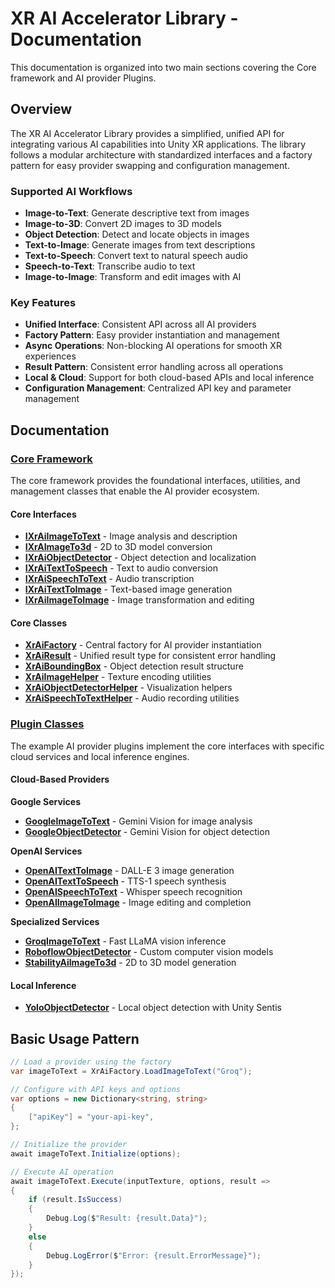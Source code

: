 # XR AI Accelerator Library - Documentation

This documentation is organized into two main sections covering the Core framework and AI provider Plugins.

## Overview

The XR AI Accelerator Library provides a simplified, unified API for integrating various AI capabilities into Unity XR applications. The library follows a modular architecture with standardized interfaces and a factory pattern for easy provider swapping and configuration management.

### Supported AI Workflows

- **Image-to-Text**: Generate descriptive text from images
- **Image-to-3D**: Convert 2D images to 3D models
- **Object Detection**: Detect and locate objects in images
- **Text-to-Image**: Generate images from text descriptions
- **Text-to-Speech**: Convert text to natural speech audio
- **Speech-to-Text**: Transcribe audio to text
- **Image-to-Image**: Transform and edit images with AI

### Key Features

- **Unified Interface**: Consistent API across all AI providers
- **Factory Pattern**: Easy provider instantiation and management
- **Async Operations**: Non-blocking AI operations for smooth XR experiences
- **Result Pattern**: Consistent error handling across all operations
- **Local & Cloud**: Support for both cloud-based APIs and local inference
- **Configuration Management**: Centralized API key and parameter management

## Documentation

### [Core Framework](~Core/README.md)

The core framework provides the foundational interfaces, utilities, and management classes that enable the AI provider ecosystem.

#### Core Interfaces
- **[IXrAiImageToText](~Core/IXrAiImageToText.md)** - Image analysis and description
- **[IXrAImageTo3d](~Core/IXrAImageTo3d.md)** - 2D to 3D model conversion
- **[IXrAiObjectDetector](~Core/IXrAiObjectDetector.md)** - Object detection and localization
- **[IXrAiTextToSpeech](~Core/IXrAiTextToSpeech.md)** - Text to audio conversion
- **[IXrAiSpeechToText](~Core/IXrAiSpeechToText.md)** - Audio transcription
- **[IXrAiTextToImage](~Core/IXrAiTextToImage.md)** - Text-based image generation
- **[IXrAiImageToImage](~Core/IXrAiImageToImage.md)** - Image transformation and editing

#### Core Classes
- **[XrAiFactory](~Core/XrAiFactory.md)** - Central factory for AI provider instantiation
- **[XrAiResult](~Core/XrAiResult.md)** - Unified result type for consistent error handling
- **[XrAiBoundingBox](~Core/XrAiBoundingBox.md)** - Object detection result structure
- **[XrAiImageHelper](~Core/XrAiImageHelper.md)** - Texture encoding utilities
- **[XrAiObjectDetectorHelper](~Core/XrAiObjectDetectorHelper.md)** - Visualization helpers
- **[XrAiSpeechToTextHelper](~Core/XrAiSpeechToTextHelper.md)** - Audio recording utilities

### [Plugin Classes](~Plugins/README.md)

The example AI provider plugins implement the core interfaces with specific cloud services and local inference engines.

#### Cloud-Based Providers

**Google Services**
- **[GoogleImageToText](~Plugins/GoogleImageToText.md)** - Gemini Vision for image analysis
- **[GoogleObjectDetector](~Plugins/GoogleObjectDetector.md)** - Gemini Vision for object detection

**OpenAI Services**
- **[OpenAITextToImage](~Plugins/OpenAITextToImage.md)** - DALL-E 3 image generation
- **[OpenAITextToSpeech](~Plugins/OpenAITextToSpeech.md)** - TTS-1 speech synthesis
- **[OpenAISpeechToText](~Plugins/OpenAISpeechToText.md)** - Whisper speech recognition
- **[OpenAIImageToImage](~Plugins/OpenAIImageToImage.md)** - Image editing and completion

**Specialized Services**
- **[GroqImageToText](~Plugins/GroqImageToText.md)** - Fast LLaMA vision inference
- **[RoboflowObjectDetector](~Plugins/RoboflowObjectDetector.md)** - Custom computer vision models
- **[StabilityAiImageTo3d](~Plugins/StabilityAiImageTo3d.md)** - 2D to 3D model generation

#### Local Inference
- **[YoloObjectDetector](~Plugins/YoloObjectDetector.md)** - Local object detection with Unity Sentis

## Basic Usage Pattern

```csharp
// Load a provider using the factory
var imageToText = XrAiFactory.LoadImageToText("Groq");

// Configure with API keys and options
var options = new Dictionary<string, string>
{
    ["apiKey"] = "your-api-key",
};

// Initialize the provider
await imageToText.Initialize(options);

// Execute AI operation
await imageToText.Execute(inputTexture, options, result =>
{
    if (result.IsSuccess)
    {
        Debug.Log($"Result: {result.Data}");
    }
    else
    {
        Debug.LogError($"Error: {result.ErrorMessage}");
    }
});
```
